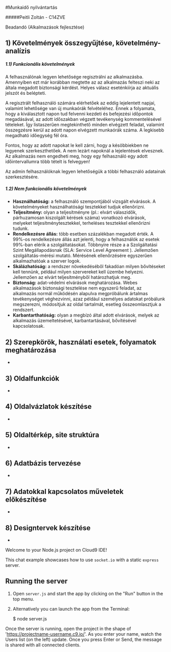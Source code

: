 #Munkaidő nyilvántartás

#####Peitli Zoltán - C14ZVE

Beadandó (Alkalmazások fejlesztése)

## 1) Követelmények összegyűjtése, követelmény-analízis

#####   1.1) Funkcionális követelmények
   
   A felhasználónak legyen lehetősége regisztrálni az alkalmazásba. Amennyiben ezt már korábban megtette az az alkalmazás felteszi neki az általa megadott biztonsági kérdést. Helyes válasz eseténkiírja az aktuális jelszót és belépteti. 
   
   A regisztrált felhasználó számára elérhetőek az eddig lejelentett napjai, valamint lehetősége van új munkaórák felvételéhez. Ennek a folyamata, hogy a kiválasztott napon tud felvenni kezdeti és befejezési időpontok megadásával, az adott időszakban végzett tevékenység kommentelésével tételeket. Így listaszerűen megtekinthető minden elvégzett feladat, valamint összegzésre kerül az adott napon elvégzett munkaórák száma. A legkisebb megadható időegység fél óra.
   
   Fontos, hogy az adott napokat le kell zárni, hogy a késöbbiekben ne legyenek szerkeszthetőek. A nem lezárt napoknál a lejelentések elvesznek. Az alkalmazás nem engedheti meg, hogy egy felhasználó egy adott időintervallumra több tételt is felvegyen!
   
   Az admin felhasználóknak legyen lehetőségük a többi felhasználó adatainak szerkesztésére.

#####   1.2) Nem funkcionális követelmények


   * <b>Használhatóság:</b> a felhasználó szempontjából vizsgált elvárások. A követelményeket használhatósági tesztekkel tudjuk ellenőrizni.
   * <b>Teljesítmény:</b> olyan a teljesítményre (pl.: elvárt válaszidők, párhuzamosan kiszolgált kérések száma) vonatkozó elvárások, melyeket teljesítménytesztekkel, terheléses tesztekkel ellenőrizni tudunk.
   * <b>Rendelkezésre állás:</b> több esetben százalékban megadott érték. A 99%-os rendelkezésre állás azt jelenti, hogy a felhasználók az esetek 99%-ban elérik a szolgáltatásokat. Többnyire része a a Szolgáltatási Szint Megállapodásnak (SLA: Service Level Agreement ). Jellemzően szolgáltatás-mérési mutató. Mérésének ellenőrzésére egyszerűen alkalmazhatóak a szerver logok.
   * <b>Skálázhatóság:</b> a rendszer növekedéséből fakadóan milyen bővítéseket kell tennünk, például milyen szervereket kell üzembe helyezni. Jellemzően az elvárt teljesítményből határozhatjuk meg.
   * <b>Biztonság:</b> adat-védelmi elvárások meghatározása. Webes alkalmazások biztonsági tesztelése nem egyszerű feladat, az alkalmazás normál működésén alapulva megpróbálunk ártalmas tevékenységet véghezvinni, azaz például személyes adatokat próbálunk megszerezni, módosítjuk az oldal tartalmát, esetleg összeomlasztjuk a rendszert.
   * <b>Karbantarthatóság:</b> olyan a megbízó által adott elvárások, melyek az alkalmazás üzemeltetésével, karbantartásával, bővítésével kapcsolatosak.

## 2) Szerepkörök, használati esetek, folyamatok meghatározása
-
## 3) Oldalfunkciók
-
## 4) Oldalvázlatok készítése
-
## 5) Oldaltérkép, site struktúra
-
## 6) Adatbázis tervezése
-
## 7) Adatokkal kapcsolatos műveletek előkészítése
-
## 8) Designtervek készítése
-


Welcome to your Node.js project on Cloud9 IDE!

This chat example showcases how to use `socket.io` with a static `express` server.

## Running the server

1) Open `server.js` and start the app by clicking on the "Run" button in the top menu.

2) Alternatively you can launch the app from the Terminal:

    $ node server.js

Once the server is running, open the project in the shape of 'https://projectname-username.c9.io/'. As you enter your name, watch the Users list (on the left) update. Once you press Enter or Send, the message is shared with all connected clients.
